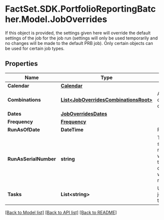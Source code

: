 # FactSet.SDK.PortfolioReportingBatcher.Model.JobOverrides
If this object is provided, the settings given here will override the default settings of the job for the job run (settings will only be used temporarily and no changes will be made to the default PRB job). Only certain objects can be used for certain job types.

## Properties

Name | Type | Description | Notes
------------ | ------------- | ------------- | -------------
**Calendar** | [**Calendar**](Calendar.md) |  | [optional] 
**Combinations** | [**List&lt;JobOverridesCombinationsRoot&gt;**](JobOverridesCombinationsRoot.md) | An array of date account combinations | [optional] 
**Dates** | [**JobOverridesDates**](JobOverridesDates.md) |  | [optional] 
**Frequency** | [**Frequency**](Frequency.md) |  | [optional] 
**RunAsOfDate** | **DateTime** | PUB | [optional] 
**RunAsSerialNumber** | **string** | The FactSet serial number which has the credentials wanted to run the job | [optional] 
**Tasks** | **List&lt;string&gt;** | Used only for jobs where type is PA | [optional] 

[[Back to Model list]](../README.md#documentation-for-models) [[Back to API list]](../README.md#documentation-for-api-endpoints) [[Back to README]](../README.md)

